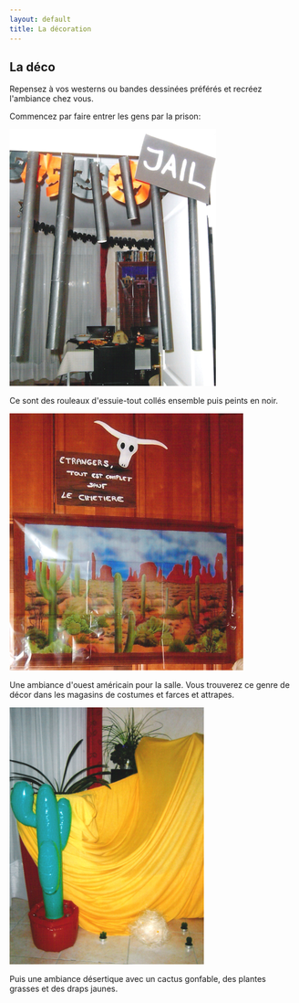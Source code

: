 ```yaml
---
layout: default
title: La décoration
---
```


## La déco

Repensez à vos westerns ou bandes dessinées préférés et recréez l'ambiance chez vous.

Commencez par faire entrer les gens par la prison:

![prison](/assets/images/pages/prison.png)

Ce sont des rouleaux d'essuie-tout collés ensemble puis peints en noir.

![panneau](/assets/images/pages/panneaufarwest.png)

Une ambiance d'ouest américain pour la salle. Vous trouverez ce genre de décor dans les magasins de costumes et farces et attrapes.

![cactus](/assets/images/pages/cactus.png)

Puis une ambiance désertique avec un cactus gonfable, des plantes grasses et des draps jaunes.